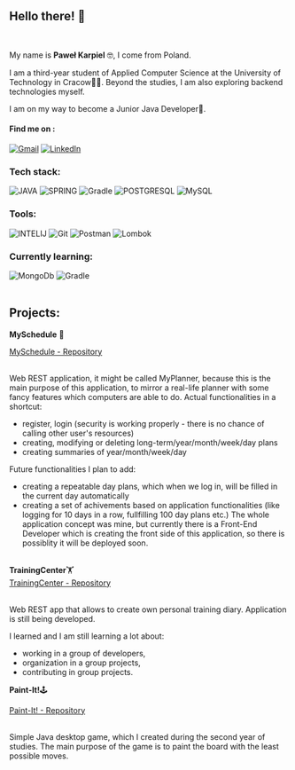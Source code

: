 ## Hello there! 👋
<br/>

My name is <strong>Paweł Karpiel</strong> 🤓, I come from Poland. 

I am a third-year student of Applied Computer Science at the University of Technology in Cracow🧑‍🎓. Beyond the studies, I am also exploring backend technologies myself. 

I am on my way to become a Junior Java Developer🚀. 
<br/>

#### Find me on :
<div>
  <a href="mailto:pawel21599@gmail.com", target="_blank"><img alt="Gmail" src="https://img.shields.io/badge/Gmail-red?style=flat&logo=gmail&logoColor=white"/></a>
  <a href="https://www.linkedin.com/in/pawe%C5%82-karpiel-861b191b2/", target="_blank">
    <img alt="LinkedIn" src="https://img.shields.io/badge/LinkedIn-blue?style=flat&logo=linkedin&logoColor=white"/>
  </a>
</div>

### Tech stack:   
<div>
    <img alt="JAVA" src="https://img.shields.io/badge/Java 11-orange?logo=java&logoColor=white&style=flat"/>
    <img alt="SPRING" src="https://img.shields.io/badge/Spring-white?logo=spring&style=flat"/>
    <img alt="Gradle" src="https://img.shields.io/badge/Maven-bluek?=white&style=flat"/>
    <img alt="POSTGRESQL" src="https://img.shields.io/badge/-PostgresSQL-blue?logo=postgresql&style=flat"/>
    <img alt="MySQL" src="https://img.shields.io/badge/MySQL-bluek?=white&style=flat"/>
</div>




### Tools:   
<div>
    <img alt="INTELIJ" src="https://img.shields.io/badge/-IntellIJ-lightgrey"/>
    <img alt="Git" src="https://img.shields.io/badge/Git-red?logo=git&logoColor=white&style=flat"/>
    <img alt="Postman" src="https://img.shields.io/badge/Postman-orange?logo=postman&logoColor=white&style=flat"/>
    <img alt="Lombok" src="https://img.shields.io/badge/-Lombok-lightgrey"/>
</div>

### Currently learning:   
<div>
    <img alt="MongoDb" src="https://img.shields.io/badge/MongoDB-white?=black&style=flat"/>
    <img alt="Gradle" src="https://img.shields.io/badge/Gradle-black?=white&style=flat"/>
</div>
<br/>

## Projects:

<strong>MySchedule</strong> 📔

<div>
<a href="https://github.com/CcConStanTine/MyScheduleWithFront">MySchedule - Repository</a>
</div></br>

Web REST application, it might be called MyPlanner, because this is the main purpose of this application, to mirror a real-life planner with some fancy features which computers are able to do. 
Actual functionalities in a shortcut:
- register, login (security is working properly - there is no chance of calling other user's resources)
- creating, modifying or deleting long-term/year/month/week/day plans
- creating summaries of year/month/week/day

Future functionalities I plan to add:
- creating a repeatable day plans, which when we log in, will be filled in the current day automatically
- creating a set of achivements based on application functionalities (like logging for 10 days in a row, fullfilling 100 day plans etc.)
The whole application concept was mine, but currently there is a Front-End Developer which is creating the front side of this application, so there is possiblity it will be deployed soon. 

</br>
<strong>TrainingCenter</strong>🏋️

<div>
<a href="https://github.com/CodeEnthusiasts/TrainingCenter">TrainingCenter - Repository</a>
</div></br>

Web REST app that allows to create own personal training diary.
Application is still being developed. 


I learned and I am still learning a lot about:
- working in a group of developers, 
- organization in a group projects, 
- contributing in group projects. 


<strong>Paint-It!</strong>🕹️

<div>
<a href="https://github.com/CcConStanTine/Paint-It">Paint-It! - Repository</a>
</div></br>

Simple Java desktop game, which I created during the second year of studies. The main purpose of the game is to paint the board with the least possible moves. 

